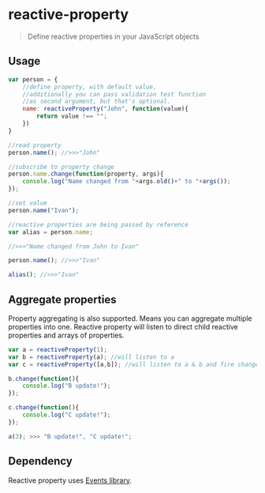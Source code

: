 # reactive-property

> Define reactive properties in your JavaScript objects

## Usage

```js
var person = {
    //define property, with default value,
    //additionally you can pass validation test function
    //as second argument, but that's optional.
    name: reactiveProperty("John", function(value){
        return value !== "";
    })
}

//read property
person.name(); //>>>"John"

//subscribe to property change
person.name.change(function(property, args){
    console.log("Name changed from "+args.old()+" to "+args());
});

//set value
person.name("Ivan");

//reactive properties are being passed by reference
var alias = person.name;

//>>>"Name changed from John to Ivan"

person.name(); //>>>"Ivan"

alias(); //>>>"Ivan"
```

## Aggregate properties
Property aggregating is also supported. Means you can aggregate multiple properties into one.
Reactive property will listen to direct child reactive properties and arrays of properties.
```js
var a = reactiveProperty(1);
var b = reactiveProperty(a); //will listen to a
var c = reactiveProperty([a,b]); //will listen to a & b and fire change when a or b changes.

b.change(function(){
    console.log("B update!");
});

c.change(function(){
    console.log("C update!");
});

a(3); >>> "B update!", "C update!";
```

## Dependency

Reactive property uses [Events library](https://github.com/narushevich/events).